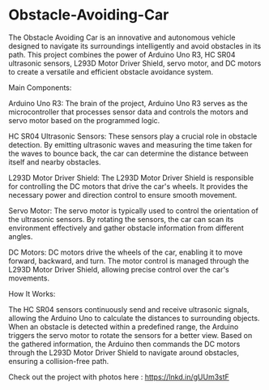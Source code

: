 # Obstacle-Avoiding-Car

The Obstacle Avoiding Car is an innovative and autonomous vehicle designed to navigate its surroundings intelligently and avoid obstacles in its path. This project combines the power of Arduino Uno R3, HC SR04 ultrasonic sensors, L293D Motor Driver Shield, servo motor, and DC motors to create a versatile and efficient obstacle avoidance system.

Main Components:

Arduino Uno R3: The brain of the project, Arduino Uno R3 serves as the microcontroller that processes sensor data and controls the motors and servo motor based on the programmed logic.

HC SR04 Ultrasonic Sensors: These sensors play a crucial role in obstacle detection. By emitting ultrasonic waves and measuring the time taken for the waves to bounce back, the car can determine the distance between itself and nearby obstacles.

L293D Motor Driver Shield: The L293D Motor Driver Shield is responsible for controlling the DC motors that drive the car's wheels. It provides the necessary power and direction control to ensure smooth movement.

Servo Motor: The servo motor is typically used to control the orientation of the ultrasonic sensors. By rotating the sensors, the car can scan its environment effectively and gather obstacle information from different angles.

DC Motors: DC motors drive the wheels of the car, enabling it to move forward, backward, and turn. The motor control is managed through the L293D Motor Driver Shield, allowing precise control over the car's movements.

How It Works:

The HC SR04 sensors continuously send and receive ultrasonic signals, allowing the Arduino Uno to calculate the distances to surrounding objects. When an obstacle is detected within a predefined range, the Arduino triggers the servo motor to rotate the sensors for a better view. Based on the gathered information, the Arduino then commands the DC motors through the L293D Motor Driver Shield to navigate around obstacles, ensuring a collision-free path.

Check out the project with photos here : https://lnkd.in/gUUm3stF
